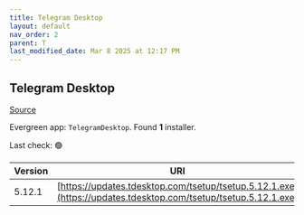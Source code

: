 ```yaml
---
title: Telegram Desktop
layout: default
nav_order: 2
parent: T
last_modified_date: Mar 8 2025 at 12:17 PM
---
```


## Telegram Desktop

[Source](https://desktop.telegram.org/)

Evergreen app: `TelegramDesktop`. Found **1** installer.

Last check: 🟢

| Version | URI                                                                                                            |
| ------- | -------------------------------------------------------------------------------------------------------------- |
| 5.12.1  | [https://updates.tdesktop.com/tsetup/tsetup.5.12.1.exe](https://updates.tdesktop.com/tsetup/tsetup.5.12.1.exe) |
